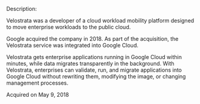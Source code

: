 Description:

Velostrata was a developer of a cloud workload mobility platform designed to move enterprise workloads to the public cloud. 

Google acquired the company in 2018. As part of the acquisition, the Velostrata service was integrated into Google Cloud.

Velostrata gets enterprise applications running in Google Cloud within minutes, while data migrates transparently in the background. With Velostrata, enterprises can validate, run, and migrate applications into Google Cloud without rewriting them, modifying the image, or changing management processes.

Acquired on May 9, 2018